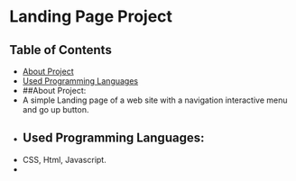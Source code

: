 # Landing Page Project

## Table of Contents

* [About Project](#About_Project)
* [Used Programming Languages](#Used_Programming_Languages)
* ##About Project:
* A simple Landing page of a web site with a navigation interactive menu and go up button.
* ## Used Programming Languages:
* CSS, Html, Javascript.
* 
